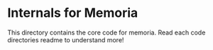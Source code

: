 # Internals for Memoria

This directory contains the core code for memoria. Read each code directories readme to understand more!